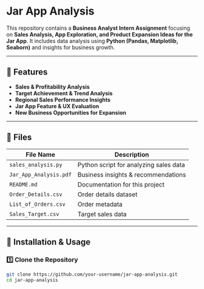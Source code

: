 # Jar App Analysis

This repository contains a **Business Analyst Intern Assignment** focusing on **Sales Analysis, App Exploration, and Product Expansion Ideas for the Jar App**. It includes data analysis using **Python (Pandas, Matplotlib, Seaborn)** and insights for business growth.

---

## **📌 Features**
- **Sales & Profitability Analysis**  
- **Target Achievement & Trend Analysis**  
- **Regional Sales Performance Insights**  
- **Jar App Feature & UX Evaluation**  
- **New Business Opportunities for Expansion**

---

## **📂 Files**
| File Name                     | Description |
|--------------------------------|-------------|
| `sales_analysis.py`            | Python script for analyzing sales data |
| `Jar_App_Analysis.pdf`         | Business insights & recommendations |
| `README.md`                    | Documentation for this project |
| `Order_Details.csv`            | Order details dataset |
| `List_of_Orders.csv`           | Order metadata |
| `Sales_Target.csv`             | Target sales data |

---

## **🚀 Installation & Usage**
### **1️⃣ Clone the Repository**
```bash
git clone https://github.com/your-username/jar-app-analysis.git
cd jar-app-analysis
